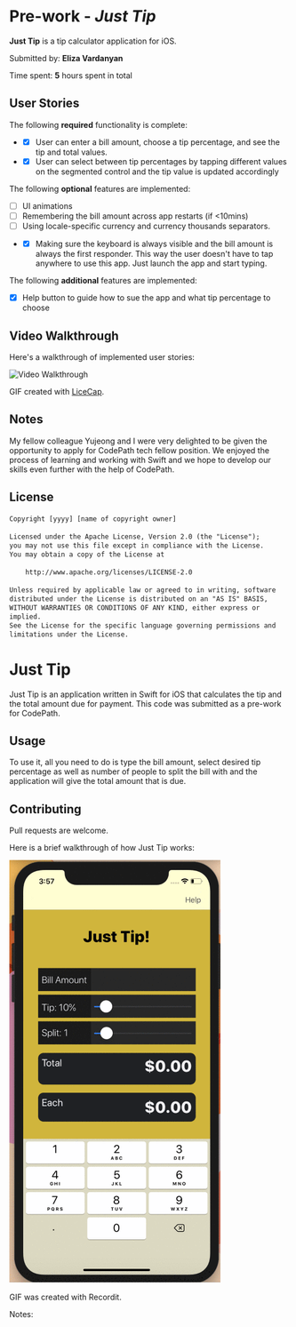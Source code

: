 # Pre-work - *Just Tip*

**Just Tip** is a tip calculator application for iOS.

Submitted by: **Eliza Vardanyan**

Time spent: **5** hours spent in total

## User Stories

The following **required** functionality is complete:

* - [x] User can enter a bill amount, choose a tip percentage, and see the tip and total values.
* - [x] User can select between tip percentages by tapping different values on the segmented control and the tip value is updated accordingly

The following **optional** features are implemented:

* [ ] UI animations
* [ ] Remembering the bill amount across app restarts (if <10mins)
* [ ] Using locale-specific currency and currency thousands separators.
* - [x] Making sure the keyboard is always visible and the bill amount is always the first responder. This way the user doesn't have to tap anywhere to use this app. Just launch the app and start typing.

The following **additional** features are implemented:

- [x] Help button to guide how to sue the app and what tip percentage to choose

## Video Walkthrough

Here's a walkthrough of implemented user stories:

<img src='http://i.imgur.com/link/to/your/gif/file.gif' title='Video Walkthrough' width='' alt='Video Walkthrough' />

GIF created with [LiceCap](http://www.cockos.com/licecap/).

## Notes

My fellow colleague Yujeong and I were very delighted to be given the opportunity to apply for CodePath tech fellow position. We enjoyed the process of learning and working with Swift and we hope to develop our skills even further with the help of CodePath. 

## License

    Copyright [yyyy] [name of copyright owner]

    Licensed under the Apache License, Version 2.0 (the "License");
    you may not use this file except in compliance with the License.
    You may obtain a copy of the License at

        http://www.apache.org/licenses/LICENSE-2.0

    Unless required by applicable law or agreed to in writing, software
    distributed under the License is distributed on an "AS IS" BASIS,
    WITHOUT WARRANTIES OR CONDITIONS OF ANY KIND, either express or implied.
    See the License for the specific language governing permissions and
    limitations under the License.

# Just Tip

Just Tip is an application written in Swift for iOS that calculates the tip and the total amount due for payment. This code was submitted as a pre-work for CodePath.

## Usage

To use it, all you need to do is type the bill amount, select desired tip percentage as well as number of people to split the bill with and the application will give the total amount that is due.

## Contributing
Pull requests are welcome. 

Here is a brief walkthrough of how Just Tip works:


![](JustTip.gif)




GIF  was created with Recordit.

Notes:

